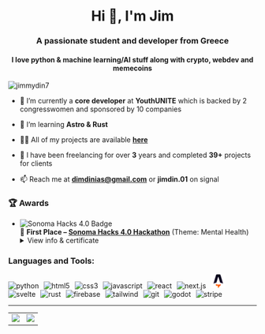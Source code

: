 <h1 align="center">Hi 👋, I'm Jim</h1>
<h3 align="center">A passionate student and developer from Greece</h3>
<h4 align="center">I love python & machine learning/AI stuff along with crypto, webdev and memecoins</h4>
<img src="https://komarev.com/ghpvc/?username=jimmydin7&label=Views&color=1a5fb4&style=flat" alt="jimmydin7" />

- 🔭 I’m currently a **core developer** at **YouthUNITE** which is backed by 2 congresswomen and sponsored by 10 companies
 
- 🌱 I’m learning **Astro & Rust**
- 👨‍💻 All of my projects are available [**here**](https://github.com/jimmydin7?tab=repositories)
- 🚀 I have been freelancing for over **3** years and completed **39+** projects for clients
- 📫 Reach me at **dimdinias@gmail.com** or **jimdin.01** on signal

<h3 align="left">🏆 Awards</h3>



<ul>
  <li>
    <img src="https://img.shields.io/badge/1st%20Place-Sonoma%20Hacks%204.0-blueviolet?style=flat-square&logo=hackclub" alt="Sonoma Hacks 4.0 Badge" />
    <br />
    🥇 <strong>First Place – <a href="https://sonomahacks.com" target="_blank">Sonoma Hacks 4.0 Hackathon</a></strong> (Theme: Mental Health)<br />
    <details>
  <summary>View info & certificate</summary>
  Built <a href="https://dropboard.pythonanywhere.com" target="_blank"><strong>RememberMe</strong></a> (AI powered app that lets users chat with dead loved ones by describing their personality and memories)
  

  <img src="https://hc-cdn.hel1.your-objectstorage.com/s/v3/3538d811cf90d225d20d3cf04a20888af760520b_of_appreciation__3_-1.png" alt="Certificate" width="500"/>

</details>
  </li>
  
</ul>



<h3 align="left">Languages and Tools:</h3>
<p align="left" style="margin:0; padding:0;">

  <a href="https://www.python.org" target="_blank" rel="noreferrer" style="text-decoration:none; margin-right:6px;">
    <img src="https://cdn.jsdelivr.net/gh/devicons/devicon/icons/python/python-original.svg" alt="python" width="30" height="30"/>
  </a>

  <a href="https://www.w3schools.com/html/" target="_blank" rel="noreferrer" style="text-decoration:none; margin-right:6px;">
    <img src="https://cdn.jsdelivr.net/gh/devicons/devicon/icons/html5/html5-original.svg" alt="html5" width="30" height="30"/>
  </a>
  <a href="https://www.w3schools.com/css/" target="_blank" rel="noreferrer" style="text-decoration:none; margin-right:6px;">
    <img src="https://cdn.jsdelivr.net/gh/devicons/devicon/icons/css3/css3-original.svg" alt="css3" width="30" height="30"/>
  </a>

  <a href="https://developer.mozilla.org/en-US/docs/Web/JavaScript" target="_blank" rel="noreferrer" style="text-decoration:none; margin-right:6px;">
    <img src="https://cdn.jsdelivr.net/gh/devicons/devicon/icons/javascript/javascript-original.svg" alt="javascript" width="30" height="30"/>
  </a>

  <a href="https://reactjs.org/" target="_blank" rel="noreferrer" style="text-decoration:none; margin-right:6px;">
    <img src="https://cdn.jsdelivr.net/gh/devicons/devicon/icons/react/react-original.svg" alt="react" width="30" height="30"/>
  </a>

  <a href="https://nextjs.org/" target="_blank" rel="noreferrer" style="text-decoration:none; margin-right:6px;">
    <img src="https://cdn.jsdelivr.net/gh/devicons/devicon/icons/nextjs/nextjs-original.svg" alt="next.js" width="30" height="30"/>
  </a>

  <a href="https://astro.build/" target="_blank" rel="noreferrer" style="text-decoration:none; margin-right:6px;">
    <img src="https://raw.githubusercontent.com/devicons/devicon/master/icons/astro/astro-original.svg" alt="astro" width="30" height="30"/>
  </a>

  <a href="https://svelte.dev/" target="_blank" rel="noreferrer" style="text-decoration:none; margin-right:6px;">
    <img src="https://cdn.jsdelivr.net/gh/devicons/devicon/icons/svelte/svelte-original.svg" alt="svelte" width="30" height="30"/>
  </a>

  <a href="https://www.rust-lang.org/" target="_blank" rel="noreferrer" style="text-decoration:none; margin-right:6px;">
    <img src="https://upload.wikimedia.org/wikipedia/commons/d/d5/Rust_programming_language_black_logo.svg" alt="rust" width="30" height="30"/>
  </a>

  <a href="https://firebase.google.com/" target="_blank" rel="noreferrer" style="text-decoration:none; margin-right:6px;">
    <img src="https://www.vectorlogo.zone/logos/firebase/firebase-icon.svg" alt="firebase" width="30" height="30"/>
  </a>

  <a href="https://tailwindcss.com/" target="_blank" rel="noreferrer" style="text-decoration:none; margin-right:6px;">
    <img src="https://www.vectorlogo.zone/logos/tailwindcss/tailwindcss-icon.svg" alt="tailwind" width="30" height="30"/>
  </a>

  <a href="https://git-scm.com/" target="_blank" rel="noreferrer" style="text-decoration:none; margin-right:6px;">
    <img src="https://www.vectorlogo.zone/logos/git-scm/git-scm-icon.svg" alt="git" width="30" height="30"/>
  </a>

  <a href="https://godotengine.org/" target="_blank" rel="noreferrer" style="text-decoration:none; margin-right:6px;">
    <img src="https://cdn.jsdelivr.net/gh/devicons/devicon/icons/godot/godot-original.svg" alt="godot" width="30" height="30"/>
  </a>

  <a href="https://stripe.com" target="_blank" rel="noreferrer" style="text-decoration:none; margin-right:6px;">
    <img src="https://cdn.jsdelivr.net/npm/simple-icons@v5/icons/stripe.svg" alt="stripe" width="30" height="30"/>
  </a>






</p>

---

<table>
  <tr>
    <td>
      <img src="https://github-readme-stats.vercel.app/api?username=jimmydin7&show_icons=true&count_private=true&hide=prs&hide_rank=true" height="165px" />
    </td>
    <td>
      <img src="https://github-readme-stats.hackclub.dev/api/wakatime?username=12500&api_domain=hackatime.hackclub.com&theme=darcula&custom_title=Hackatime+Stats&layout=compact&cache_seconds=0&langs_count=20" height="165px" />
    </td>
  </tr>
</table>


